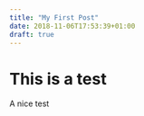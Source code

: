 ```yaml
---
title: "My First Post"
date: 2018-11-06T17:53:39+01:00
draft: true
---
```


# This is a test

A nice test

